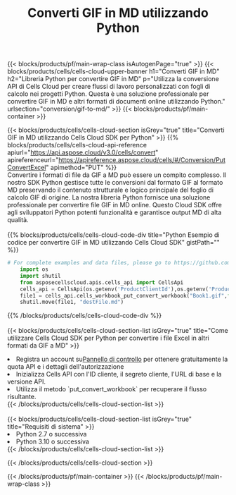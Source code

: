 ﻿---
title:  Converti GIF in MD utilizzando Python
description:  Utilizzando Aspose.Cells Cloud SDK per Python per convertire un file in formato GIF in un file in formato MD.
---
{{< blocks/products/pf/main-wrap-class isAutogenPage="true" >}}
{{< blocks/products/cells/cells-cloud-upper-banner h1="Converti GIF in MD" h2="Libreria Python per convertire GIF in MD" p="Utilizza la conversione API di Cells Cloud per creare flussi di lavoro personalizzati con fogli di calcolo nei progetti Python. Questa è una soluzione professionale per convertire GIF in MD e altri formati di documenti online utilizzando Python." urlsection="conversion/gif-to-md/" >}}
{{< blocks/products/pf/main-container >}}

{{< blocks/products/cells/cells-cloud-section isGrey="true" title="Converti GIF in MD utilizzando Cells Cloud SDK per Python" >}}
{{% blocks/products/cells/cells-cloud-api-reference apiurl="https://api.aspose.cloud/v3.0/cells/convert" apireferenceurl="https://apireference.aspose.cloud/cells/#/Conversion/PutConvertExcel" apimethod="PUT" %}}
<br/>
Convertire i formati di file da GIF a MD può essere un compito complesso. Il nostro SDK Python gestisce tutte le conversioni dal formato GIF al formato MD preservando il contenuto strutturale e logico principale del foglio di calcolo GIF di origine. La nostra libreria Python fornisce una soluzione professionale per convertire file GIF in MD online. Questo Cloud SDK offre agli sviluppatori Python potenti funzionalità e garantisce output MD di alta qualità.
<br/>
<br/>
{{% blocks/products/cells/cells-cloud-code-div title="Python Esempio di codice per convertire GIF in MD utilizzando Cells Cloud SDK" gistPath="" %}}
 
```python
# For complete examples and data files, please go to https://github.com/aspose-cells-cloud/aspose-cells-cloud-python/
    import os
    import shutil
    from asposecellscloud.apis.cells_api import CellsApi
    cells_api = CellsApi(os.getenv('ProductClientId'),os.getenv('ProductClientSecret'))
    file1 = cells_api.cells_workbook_put_convert_workbook("Book1.gif",format="md")
    shutil.move(file1, "destFile.md")     
```
 
{{% /blocks/products/cells/cells-cloud-code-div %}}
<br/>
<br/>
{{< blocks/products/cells/cells-cloud-section-list isGrey="true" title="Come utilizzare Cells Cloud SDK per Python per convertire i file Excel in altri formati da GIF a MD" >}}
<li> Registra un account su<a href="https://dashboard.aspose.cloud/">Pannello di controllo</a> per ottenere gratuitamente la quota API e i dettagli dell'autorizzazione</li>
<li>Inizializza Cells API con l'ID cliente, il segreto cliente, l'URL di base e la versione API.</li>
<li>Utilizza il metodo `put_convert_workbook` per recuperare il flusso risultante.</li>
{{< /blocks/products/cells/cells-cloud-section-list >}}
<br/>
<br/>
{{< blocks/products/cells/cells-cloud-section-list isGrey="true" title="Requisiti di sistema" >}}
<li>Python 2.7 o successiva</li>
<li>Python 3.10 o successiva</li>
{{< /blocks/products/cells/cells-cloud-section-list >}}

{{< /blocks/products/cells/cells-cloud-section >}}

{{< /blocks/products/pf/main-container >}}
{{< /blocks/products/pf/main-wrap-class >}}
